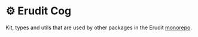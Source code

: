 # ⚙️ Erudit Cog

Kit, types and utils that are used by other packages in the Erudit [monorepo](https://github.com/erudit-js/erudit).
